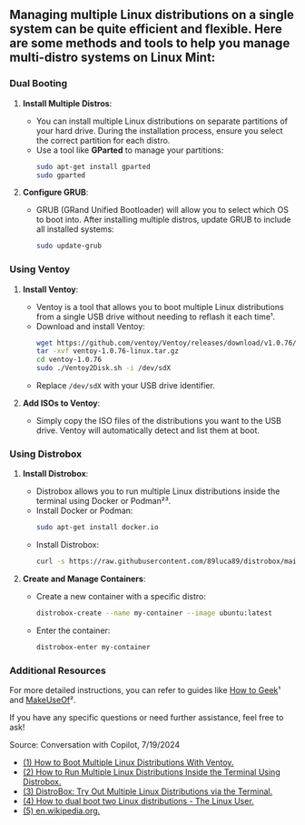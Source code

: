 ## Managing multiple Linux distributions on a single system can be quite efficient and flexible. Here are some methods and tools to help you manage multi-distro systems on Linux Mint:

### Dual Booting

1. **Install Multiple Distros**:
   - You can install multiple Linux distributions on separate partitions of your hard drive. During the installation process, ensure you select the correct partition for each distro.
   - Use a tool like **GParted** to manage your partitions:
     ```bash
     sudo apt-get install gparted
     sudo gparted
     ```

2. **Configure GRUB**:
   - GRUB (GRand Unified Bootloader) will allow you to select which OS to boot into. After installing multiple distros, update GRUB to include all installed systems:
     ```bash
     sudo update-grub
     ```

### Using Ventoy

1. **Install Ventoy**:
   - Ventoy is a tool that allows you to boot multiple Linux distributions from a single USB drive without needing to reflash it each time¹.
   - Download and install Ventoy:
     ```bash
     wget https://github.com/ventoy/Ventoy/releases/download/v1.0.76/ventoy-1.0.76-linux.tar.gz
     tar -xvf ventoy-1.0.76-linux.tar.gz
     cd ventoy-1.0.76
     sudo ./Ventoy2Disk.sh -i /dev/sdX
     ```
   - Replace `/dev/sdX` with your USB drive identifier.

2. **Add ISOs to Ventoy**:
   - Simply copy the ISO files of the distributions you want to the USB drive. Ventoy will automatically detect and list them at boot.

### Using Distrobox

1. **Install Distrobox**:
   - Distrobox allows you to run multiple Linux distributions inside the terminal using Docker or Podman²³.
   - Install Docker or Podman:
     ```bash
     sudo apt-get install docker.io
     ```
   - Install Distrobox:
     ```bash
     curl -s https://raw.githubusercontent.com/89luca89/distrobox/main/install | sudo sh
     ```

2. **Create and Manage Containers**:
   - Create a new container with a specific distro:
     ```bash
     distrobox-create --name my-container --image ubuntu:latest
     ```
   - Enter the container:
     ```bash
     distrobox-enter my-container
     ```

### Additional Resources

For more detailed instructions, you can refer to guides like [How to Geek](https://www.howtogeek.com/802328/how-to-boot-multiple-linux-distributions-with-ventoy/)¹ and [MakeUseOf](https://www.makeuseof.com/run-multiple-linux-distros-inside-terminal-distrobox/)².

If you have any specific questions or need further assistance, feel free to ask!

Source: Conversation with Copilot, 7/19/2024
- [(1) How to Boot Multiple Linux Distributions With Ventoy.](https://www.howtogeek.com/802328/how-to-boot-multiple-linux-distributions-with-ventoy/.)
- [(2) How to Run Multiple Linux Distributions Inside the Terminal Using Distrobox.](https://www.makeuseof.com/run-multiple-linux-distros-inside-terminal-distrobox/.)
- [(3) DistroBox: Try Out Multiple Linux Distributions via the Terminal.](https://linuxtldr.com/installing-distrobox/.)
- [(4) How to dual boot two Linux distributions - The Linux User.](https://thelinuxuser.com/dual-boot-two-linux-distributions/.)
- [(5) en.wikipedia.org.](https://en.wikipedia.org/wiki/Linux_distribution.)